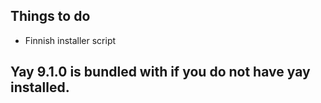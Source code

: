 ## Things to do
* Finnish installer script

## Yay 9.1.0 is bundled with if you do not have yay installed.